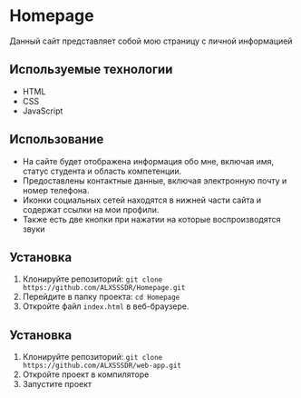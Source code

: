 # Homepage
Данный сайт представляет собой мою страницу с личной информацией

## Используемые технологии

- HTML
- CSS
- JavaScript

## Использование

- На сайте будет отображена информация обо мне, включая имя, статус студента и область компетенции.
- Предоставлены контактные данные, включая электронную почту и номер телефона.
- Иконки социальных сетей находятся в нижней части сайта и содержат ссылки на мои профили.
- Также есть две кнопки при нажатии на которые воспроизводятся звуки

## Установка

1. Клонируйте репозиторий: `git clone https://github.com/ALXSSSDR/Homepage.git`
2. Перейдите в папку проекта: `cd Homepage`
3. Откройте файл `index.html` в веб-браузере.

## Установка

1. Клонируйте репозиторий: `git clone https://github.com/ALXSSSDR/web-app.git`
2. Откройте проект в компиляторе
3. Запустите проект
